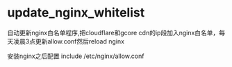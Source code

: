 # update_nginx_whitelist
自动更新nginx白名单程序,把cloudflare和gcore cdn的ip段加入nginx白名单，每天凌晨3点更新allow.conf然后reload nginx


安装nginx之后配置 include /etc/nginx/allow.conf
